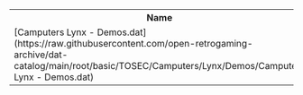 <table>
<tr><th>Name</th><th>Size</th></tr>
<tr><td>[Camputers Lynx - Demos.dat](https://raw.githubusercontent.com/open-retrogaming-archive/dat-catalog/main/root/basic/TOSEC/Camputers/Lynx/Demos/Camputers Lynx - Demos.dat)</td><td>8962</td></tr>
</table>
